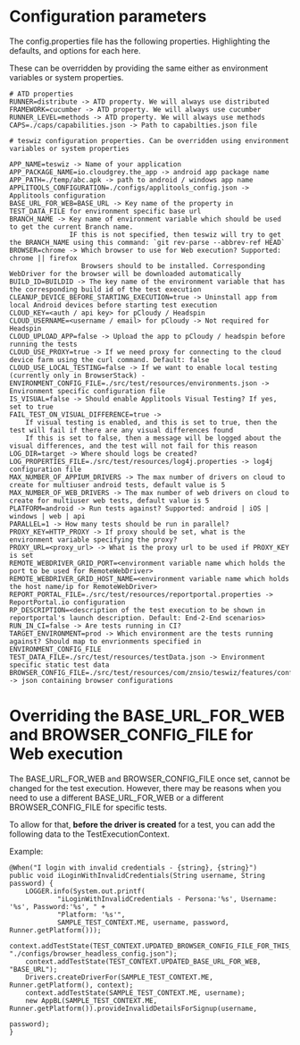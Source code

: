 # Configuration parameters

The config.properties file has the following properties. Highlighting the defaults, and options for each here.

These can be overridden by providing the same either as environment variables or system properties.

    # ATD properties
    RUNNER=distribute -> ATD property. We will always use distributed
    FRAMEWORK=cucumber -> ATD property. We will always use cucumber
    RUNNER_LEVEL=methods -> ATD property. We will always use methods
    CAPS=./caps/capabilities.json -> Path to capabilties.json file

    # teswiz configuration properties. Can be overridden using environment variables or system properties

    APP_NAME=teswiz -> Name of your application
    APP_PACKAGE_NAME=io.cloudgrey.the_app -> android app package name
    APP_PATH=./temp/abc.apk -> path to android / windows app name
    APPLITOOLS_CONFIGURATION=./configs/applitools_config.json -> Applitools configuration 
    BASE_URL_FOR_WEB=BASE_URL -> Key name of the property in TEST_DATA_FILE for environment specific base url
    BRANCH_NAME -> Key name of environment variable which should be used to get the current Branch name. 
                   IF this is not specified, then teswiz will try to get the BRANCH_NAME using this command: `git rev-parse --abbrev-ref HEAD`
    BROWSER=chrome -> Which browser to use for Web execution? Supported: chrome || firefox
                      Browsers should to be installed. Corresponding WebDriver for the browser will be downloaded automatically
    BUILD_ID=BUILDID -> The key name of the environment variable that has the corresponding build id of the test execution
    CLEANUP_DEVICE_BEFORE_STARTING_EXECUTION=true -> Uninstall app from local Android devices before starting test execution
    CLOUD_KEY=<auth / api key> for pCloudy / Headspin
    CLOUD_USERNAME=<username / email> for pCloudy -> Not required for Headspin
    CLOUD_UPLOAD_APP=false -> Upload the app to pCloudy / headspin before running the tests
    CLOUD_USE_PROXY=true -> If we need proxy for connecting to the cloud device farm using the curl command. Default: false
    CLOUD_USE_LOCAL_TESTING=false -> If we want to enable local testing (currently only in BrowserStack) -  
    ENVIRONMENT_CONFIG_FILE=./src/test/resources/environments.json -> Environment specific configuration file
    IS_VISUAL=false -> Should enable Applitools Visual Testing? If yes, set to true
    FAIL_TEST_ON_VISUAL_DIFFERENCE=true -> 
        If visual testing is enabled, and this is set to true, then the test will fail if there are any visual differences found
        If this is set to false, then a message will be logged about the visual differences, and the test will not fail for this reason 
    LOG_DIR=target -> Where should logs be created?
    LOG_PROPERTIES_FILE=./src/test/resources/log4j.properties -> log4j configuration file
    MAX_NUMBER_OF_APPIUM_DRIVERS -> The max number of drivers on cloud to create for multiuser android tests, default value is 5
    MAX_NUMBER_OF_WEB_DRIVERS -> The max number of web drivers on cloud to create for multiuser web tests, default value is 5
    PLATFORM=android -> Run tests against? Supported: android | iOS | windows | web | api
    PARALLEL=1 -> How many tests should be run in parallel?
    PROXY_KEY=HTTP_PROXY -> If proxy should be set, what is the environment variable specifying the proxy?
    PROXY_URL=<proxy_url> -> What is the proxy url to be used if PROXY_KEY is set
    REMOTE_WEBDRIVER_GRID_PORT=<environment variable name which holds the port to be used for RemoteWebDriver>
    REMOTE_WEBDRIVER_GRID_HOST_NAME=<environment variable name which holds the host name/ip for RemoteWebDriver>
    REPORT_PORTAL_FILE=./src/test/resources/reportportal.properties -> ReportPortal.io configuration
    RP_DESCRIPTION=<description of the test execution to be shown in reportportal's launch description. Default: End-2-End scenarios>
    RUN_IN_CI=false -> Are tests running in CI?
    TARGET_ENVIRONMENT=prod -> Which environment are the tests running against? Should map to envrionments specified in ENVIRONMENT_CONFIG_FILE
    TEST_DATA_FILE=./src/test/resources/testData.json -> Environment specific static test data
    BROWSER_CONFIG_FILE=./src/test/resources/com/znsio/teswiz/features/configs/browser_config.json -> json containing browser configurations

# Overriding the BASE_URL_FOR_WEB and BROWSER_CONFIG_FILE for Web execution
The BASE_URL_FOR_WEB and BROWSER_CONFIG_FILE once set, cannot be changed for the test execution.
However, there may be reasons when you need to use a different BASE_URL_FOR_WEB or a different BROWSER_CONFIG_FILE for specific tests.

To allow for that, **before the driver is created** for a test, you can add the following data to the TestExecutionContext.  

Example:

    @When("I login with invalid credentials - {string}, {string}")
    public void iLoginWithInvalidCredentials(String username, String password) {
        LOGGER.info(System.out.printf(
                "iLoginWithInvalidCredentials - Persona:'%s', Username: '%s', Password:'%s', " +
                "Platform: '%s'",
                SAMPLE_TEST_CONTEXT.ME, username, password, Runner.getPlatform()));
        context.addTestState(TEST_CONTEXT.UPDATED_BROWSER_CONFIG_FILE_FOR_THIS_TEST, "./configs/browser_headless_config.json");
        context.addTestState(TEST_CONTEXT.UPDATED_BASE_URL_FOR_WEB, "BASE_URL");
        Drivers.createDriverFor(SAMPLE_TEST_CONTEXT.ME, Runner.getPlatform(), context);
        context.addTestState(SAMPLE_TEST_CONTEXT.ME, username);
        new AppBL(SAMPLE_TEST_CONTEXT.ME, Runner.getPlatform()).provideInvalidDetailsForSignup(username,
                                                                                               password);
    }